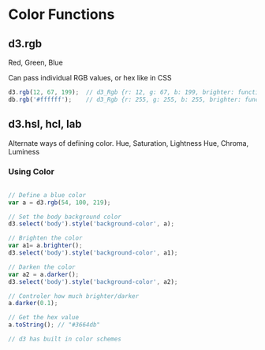 # Color Functions

## d3.rgb

Red, Green, Blue

Can pass individual RGB values, or hex like in CSS

```javascript
d3.rgb(12, 67, 199);  // d3_Rgb {r: 12, g: 67, b: 199, brighter: function, darker: function…}
db.rgb('#ffffff');    // d3_Rgb {r: 255, g: 255, b: 255, brighter: function, darker: function…}
```

## d3.hsl, hcl, lab

Alternate ways of defining color.
Hue, Saturation, Lightness
Hue, Chroma, Luminess

### Using Color

```javascript

// Define a blue color
var a = d3.rgb(54, 100, 219);

// Set the body background color
d3.select('body').style('background-color', a);

// Brighten the color
var a1= a.brighter();
d3.select('body').style('background-color', a1);

// Darken the color
var a2 = a.darker();
d3.select('body').style('background-color', a2);

// Controler how much brighter/darker
a.darker(0.1);

// Get the hex value
a.toString(); // "#3664db"

// d3 has built in color schemes
```
